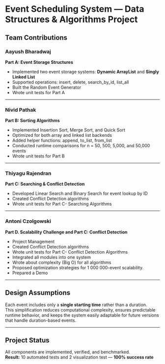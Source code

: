 # Event Scheduling System — Data Structures & Algorithms Project

## Team Contributions

### **Aayush Bharadwaj**

**Part A: Event Storage Structures**

- Implemented two event storage systems: **Dynamic ArrayList** and **Singly Linked List**
- Supported operations: insert, delete, search_by_id, list_all
- Built the Random Event Generator
- Wrote unit tests for Part A

---

### **Nivid Pathak**

**Part B: Sorting Algorithms**

- Implemented Insertion Sort, Merge Sort, and Quick Sort
- Optimized for both array and linked list backends
- Added helper functions: append, to_list, from_list
- Conducted runtime comparisons for n = 50, 500, 5,000, and 50,000 events
- Wrote unit tests for Part B

---

### **Thiyagu Rajendran**

**Part C: Searching & Conflict Detection**

- Developed Linear Search and Binary Search for event lookup by ID
- Created Conflict Detection algorithms
- Wrote unit tests for Part C- Searching Algorithms

---

### **Antoni Czolgowski**

**Part D. Scalability Challenge and Part C: Conflict Detection**

- Project Management
- Created Conflict Detection algorithms
- Wrote unit tests for Part C- Conflict Detection Algorithms
- Integrated all modules into one system
- Wrote about complexity (Big O) for all algorithms
- Proposed optimization strategies for 1 000 000-event scalability.
- Prepared a Demo

---

## Design Assumptions

Each event includes only a **single starting time** rather than a duration.  
This simplification reduces computational complexity, ensures predictable runtime behavior, and keeps the system easily adaptable for future versions that handle duration-based events.

---

## Project Status

All components are implemented, verified, and benchmarked.  
**Result:** 10 automated tests and 2 visualization test — **100% success rate**
